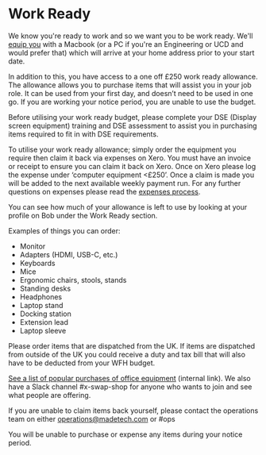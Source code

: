 # Work Ready

We know you're ready to work and so we want you to be work ready. We'll [equip you](../guides/it/Hardware.md) with a Macbook (or a PC if you're an Engineering or UCD and would prefer that) which will arrive at your home address prior to your start date.

In addition to this, you have access to a one off £250 work ready allowance. The allowance allows you to purchase items that will assist you in your job role. It can be used from your first day, and doesn’t need to be used in one go. If you are working your notice period, you are unable to use the budget. 

Before utilising your work ready budget, please complete your DSE (Display screen equipment) training and DSE assessment to assist you in purchasing items required to fit in with DSE requirements.

To utilise your work ready allowance; simply order the equipment you require then claim it back via expenses on Xero. You must have an invoice or receipt to ensure you can claim it back on Xero. Once on Xero please log the expense under ‘computer equipment <£250’. Once a claim is made you will be added to the next available weekly payment run. For any further questions on expenses please read the [expenses process](../guides/compensation/expenses.md).

You can see how much of your allowance is left to use by looking at your profile on Bob under the Work Ready section.

Examples of things you can order:

- Monitor
- Adapters (HDMI, USB-C, etc.)
- Keyboards
- Mice
- Ergonomic chairs, stools, stands
- Standing desks
- Headphones
- Laptop stand
- Docking station 
- Extension lead
- Laptop sleeve 

Please order items that are dispatched from the UK. If items are dispatched from outside of the UK you could receive a duty and tax bill that will also have to be deducted from your WFH budget.

[See a list of popular purchases of office equipment](https://docs.google.com/spreadsheets/d/1aVJx2Qvd6U3H6tHkzeCOY1kVsfcuwXfmXzVWJOFsVYk/edit#gid=0) (internal link). We also have a Slack channel #x-swap-shop for anyone who wants to join and see what people are offering.

If you are unable to claim items back yourself, please contact the operations team on either [operations@madetech.com](mailto:operations@madetech.com) or #ops

You will be unable to purchase or expense any items during your notice period. 
